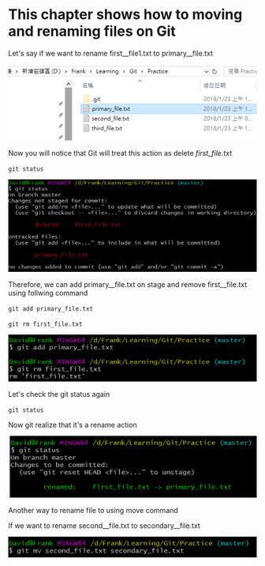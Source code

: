 # This chapter shows how to moving and renaming files on Git

Let's say if we want to rename first\_\_file1.txt to primary\_\_file.txt

![](/assets/rename)

Now you will notice that Git will treat this action as delete _first\_file.txt_

`git status`

![](/assets/GitRenameCheck)

Therefore, we can add primary\_\_file.txt on stage and remove first\_\_file.txt using follwing command

`git add primary_file.txt`

`git rm first_file.txt`

![](/assets/addRevmoe)

Let's check the git status again

`git status`

Now git realize that it's a rename action

![](/assets/checkagain)



Another way to rename file to using move command

If we want to rename second\__file.txt to secondary\__file.txt





![](/assets/move)

